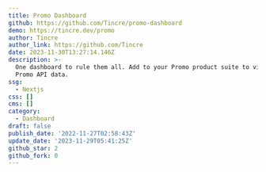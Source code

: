 ```yaml
---
title: Promo Dashboard
github: https://github.com/Tincre/promo-dashboard
demo: https://tincre.dev/promo
author: Tincre
author_link: https://github.com/Tincre
date: 2023-11-30T13:27:14.146Z
description: >-
  One dashboard to rule them all. Add to your Promo product suite to visualize
  Promo API data.
ssg:
  - Nextjs
css: []
cms: []
category:
  - Dashboard
draft: false
publish_date: '2022-11-27T02:58:43Z'
update_date: '2023-11-29T05:41:25Z'
github_star: 2
github_fork: 0
---
```

